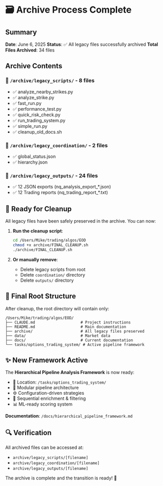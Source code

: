 # 🗃️ Archive Process Complete

## Summary

**Date**: June 6, 2025
**Status**: ✅ All legacy files successfully archived
**Total Files Archived**: 34 files

## Archive Contents

### 📁 `/archive/legacy_scripts/` - 8 files
- ✅ analyze_nearby_strikes.py
- ✅ analyze_strike.py
- ✅ fast_run.py
- ✅ performance_test.py
- ✅ quick_risk_check.py
- ✅ run_trading_system.py
- ✅ simple_run.py
- ✅ cleanup_old_docs.sh

### 📁 `/archive/legacy_coordination/` - 2 files
- ✅ global_status.json
- ✅ hierarchy.json

### 📁 `/archive/legacy_outputs/` - 24 files
- ✅ 12 JSON exports (nq_analysis_export_*.json)
- ✅ 12 Trading reports (nq_trading_report_*.txt)

## 🚀 Ready for Cleanup

All legacy files have been safely preserved in the archive. You can now:

1. **Run the cleanup script**:
   ```bash
   cd /Users/Mike/trading/algos/EOD
   chmod +x archive/FINAL_CLEANUP.sh
   ./archive/FINAL_CLEANUP.sh
   ```

2. **Or manually remove**:
   - Delete legacy scripts from root
   - Delete `coordination/` directory
   - Delete `outputs/` directory

## 🎯 Final Root Structure

After cleanup, the root directory will contain only:

```
/Users/Mike/trading/algos/EOD/
├── CLAUDE.md                    # Project instructions
├── README.md                    # Main documentation
├── archive/                     # All legacy files preserved
├── data/                        # Market data
├── docs/                        # Current documentation
└── tasks/options_trading_system/ # Active pipeline framework
```

## ✨ New Framework Active

The **Hierarchical Pipeline Analysis Framework** is now ready:
- 📍 Location: `/tasks/options_trading_system/`
- 🧩 Modular pipeline architecture
- ⚙️ Configuration-driven strategies
- 🔄 Sequential enrichment & filtering
- 📊 ML-ready scoring system

**Documentation**: `/docs/hierarchical_pipeline_framework.md`

## 🔍 Verification

All archived files can be accessed at:
- `archive/legacy_scripts/[filename]`
- `archive/legacy_coordination/[filename]`
- `archive/legacy_outputs/[filename]`

The archive is complete and the transition is ready! 🎉
